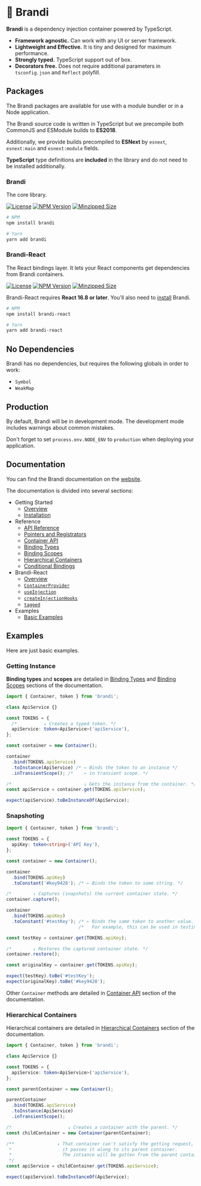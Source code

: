 # 🥃 Brandi

**Brandi** is a dependency injection container powered by TypeScript.

- **Framework agnostic.** Can work with any UI or server framework.
- **Lightweight and Effective.** It is tiny and designed for maximum performance.
- **Strongly typed.** TypeScript support out of box.
- **Decorators free.** Does not require additional parameters in `tsconfig.json` and `Reflect` polyfill.

## Packages

The Brandi packages are available for use with a module bundler or in a Node application.

The Brandi source code is written in TypeScript but we precompile both CommonJS and ESModule builds to **ES2018**.

Additionally, we provide builds precompiled to **ESNext** by `esnext`, `esnext:main` and `esnext:module` fields.

**TypeScript** type definitions are **included** in the library and do not need to be installed additionally.

### Brandi

The core library.

[![License](https://img.shields.io/badge/license-ISC-blue.svg)](https://github.com/vovaspace/brandi/blob/main/packages/brandi/LICENSE)
[![NPM Version](https://img.shields.io/npm/v/brandi.svg?style=flat)](https://www.npmjs.com/package/brandi)
[![Minzipped Size](https://badgen.net/bundlephobia/minzip/brandi)](https://bundlephobia.com/result?p=brandi)

```bash
# NPM
npm install brandi
```

```bash
# Yarn
yarn add brandi
```

### Brandi-React

The React bindings layer. It lets your React components get dependencies from Brandi containers.

[![License](https://img.shields.io/badge/license-ISC-blue.svg)](https://github.com/vovaspace/brandi/blob/main/packages/brandi-react/LICENSE)
[![NPM Version](https://img.shields.io/npm/v/brandi-react.svg?style=flat)](https://www.npmjs.com/package/brandi-react)
[![Minzipped Size](https://badgen.net/bundlephobia/minzip/brandi-react)](https://bundlephobia.com/result?p=brandi-react)

Brandi-React requires **React 16.8 or later**.
You'll also need to [install](https://brandi.js.org/getting-started/installation) Brandi.

```bash
# NPM
npm install brandi-react
```

```bash
# Yarn
yarn add brandi-react
```

## No Dependencies

Brandi has no dependencies, but requires the following globals in order to work:

- `Symbol`
- `WeakMap`

## Production

By default, Brandi will be in development mode. The development mode includes warnings about common mistakes.

Don't forget to set `process.env.NODE_ENV` to `production` when deploying your application.

## Documentation

You can find the Brandi documentation on the [website](https://brandi.js.org).

The documentation is divided into several sections:

- Getting Started
  - [Overview](https://brandi.js.org/getting-started)
  - [Installation](https://brandi.js.org/getting-started/installation)
- Reference
  - [API Reference](https://brandi.js.org/reference)
  - [Pointers and Registrators](https://brandi.js.org/reference/pointers-and-registrators)
  - [Container API](https://brandi.js.org/reference/container-api)
  - [Binding Types](https://brandi.js.org/reference/binding-types)
  - [Binding Scopes](https://brandi.js.org/reference/binding-scopes)
  - [Hierarchical Containers](https://brandi.js.org/reference/hierarchical-containers)
  - [Conditional Bindings](https://brandi.js.org/reference/conditional-bindings)
- Brandi-React
  - [Overview](https://brandi.js.org/brandi-react)
  - [`ContainerProvider`](https://brandi.js.org/brandi-react/container-provider)
  - [`useInjection`](https://brandi.js.org/brandi-react/use-injection)
  - [`createInjectionHooks`](https://brandi.js.org/brandi-react/create-injection-hooks)
  - [`tagged`](https://brandi.js.org/brandi-react/tagged)
- Examples
  - [Basic Examples](https://brandi.js.org/examples)

## Examples

Here are just basic examples.

<!-- More examples can be found in the documentation in the [Examples](https://brandi.js.org/examples) section. -->

### Getting Instance

**Binding types** and **scopes** are detailed in [Binding Types](https://brandi.js.org/reference/binding-types)
and [Binding Scopes](https://brandi.js.org/reference/binding-scopes) sections of the documentation.

<!-- prettier-ignore-start -->
```typescript
import { Container, token } from 'brandi';

class ApiService {}

const TOKENS = {
  /*          ↓ Creates a typed token. */
  apiService: token<ApiService>('apiService'),
};

const container = new Container();

container
  .bind(TOKENS.apiService)
  .toInstance(ApiService) /* ← Binds the token to an instance */
  .inTransientScope(); /*    ← in transient scope. */

/*                           ↓ Gets the instance from the container. */
const apiService = container.get(TOKENS.apiService);

expect(apiService).toBeInstanceOf(ApiService);
```
<!-- prettier-ignore-end -->

### Snapshoting

<!-- prettier-ignore-start -->
```typescript
import { Container, token } from 'brandi';

const TOKENS = {
  apiKey: token<string>('API Key'),
};

const container = new Container();

container
  .bind(TOKENS.apiKey)
  .toConstant('#key9428'); /* ← Binds the token to some string. */

/*        ↓ Captures (snapshots) the current container state. */
container.capture();

container
  .bind(TOKENS.apiKey)
  .toConstant('#testKey'); /* ← Binds the same token to another value. */
                           /*   For example, this can be used in testing. */

const testKey = container.get(TOKENS.apiKey);

/*        ↓ Restores the captured container state. */
container.restore();

const originalKey = container.get(TOKENS.apiKey);

expect(testKey).toBe('#testKey');
expect(originalKey).toBe('#key9428');
```
<!-- prettier-ignore-end -->

Other `Container` methods are detailed
in [Container API](https://brandi.js.org/reference/container-api) section of the documentation.

### Hierarchical Containers

Hierarchical containers are detailed
in [Hierarchical Containers](https://brandi.js.org/reference/hierarchical-containers) section of the documentation.

```typescript
import { Container, token } from 'brandi';

class ApiService {}

const TOKENS = {
  apiService: token<ApiService>('apiService'),
};

const parentContainer = new Container();

parentContainer
  .bind(TOKENS.apiService)
  .toInstance(ApiService)
  .inTransientScope();

/*                     ↓ Creates a container with the parent. */
const childContainer = new Container(parentContainer);

/**                ↓ That container can't satisfy the getting request,
 *                   it passes it along to its parent container.
 *                   The intsance will be gotten from the parent container.
 */
const apiService = childContainer.get(TOKENS.apiService);

expect(apiService).toBeInstanceOf(ApiService);
```
